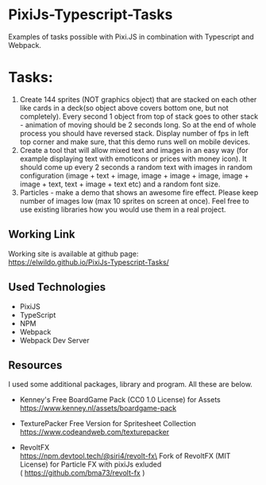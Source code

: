 # PixiJs-Typescript-Tasks

Examples of tasks possible with Pixi.JS in combination with Typescript and Webpack.

# Tasks:

 1. Create 144 sprites (NOT graphics object) that are stacked on each other like cards in a deck(so object above covers bottom one, but not completely). Every second 1 object from top of stack goes to other stack - animation of moving should be 2 seconds long. So at the end of whole process you should have reversed stack. Display number of fps in left top corner and make sure, that this demo runs well on mobile devices.
2. Create a tool that will allow mixed text and images in an easy way (for example displaying text with emoticons or prices with money icon). It should come up every 2 seconds a random text with images in random configuration (image + text + image, image + image + image, image + image + text, text + image + text etc) and a random font size.
3. Particles - make a demo that shows an awesome fire effect. Please keep number of images low (max 10 sprites on screen at once). Feel free to use existing libraries how you would use them in a real project.

## Working Link

Working site is available at github page:\
https://elwildo.github.io/PixiJs-Typescript-Tasks/
## Used Technologies
- PixiJS
- TypeScript
- NPM
- Webpack
- Webpack Dev Server

## Resources
I used some additional packages, library and program. All these are below.

- Kenney's Free BoardGame Pack (CC0 1.0 License) for Assets\
https://www.kenney.nl/assets/boardgame-pack

- TexturePacker Free Version for Spritesheet Collection\
https://www.codeandweb.com/texturepacker

- RevoltFX\
https://npm.devtool.tech/@siri4/revolt-fx\
Fork of RevoltFX (MIT License) for Particle FX with pixiJs exluded\
( https://github.com/bma73/revolt-fx )


